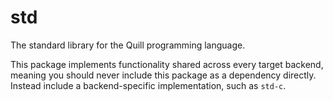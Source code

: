 # std
The standard library for the Quill programming language.

This package implements functionality shared across every target backend, meaning you should never include this package as a dependency directly. Instead include a backend-specific implementation, such as `std-c`.